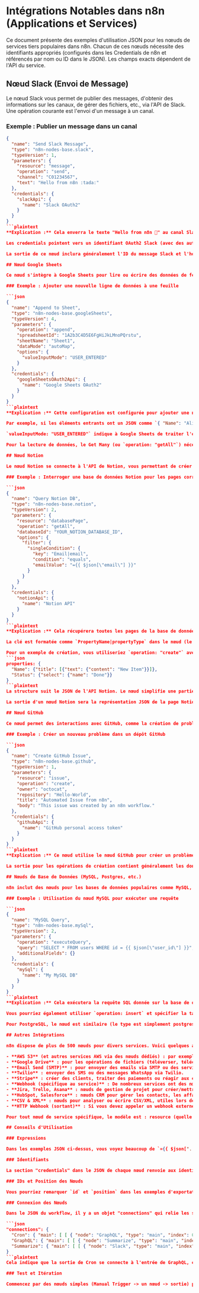 # Intégrations Notables dans n8n (Applications et Services)

Ce document présente des exemples d'utilisation JSON pour les nœuds de services tiers populaires dans n8n. Chacun de ces nœuds nécessite des identifiants appropriés (configurés dans les Credentials de n8n et référencés par nom ou ID dans le JSON). Les champs exacts dépendent de l'API du service.

## Nœud Slack (Envoi de Message)

Le nœud Slack vous permet de publier des messages, d'obtenir des informations sur les canaux, de gérer des fichiers, etc., via l'API de Slack. Une opération courante est l'envoi d'un message à un canal.

### Exemple : Publier un message dans un canal

```json
{
  "name": "Send Slack Message",
  "type": "n8n-nodes-base.slack",
  "typeVersion": 1,
  "parameters": {
    "resource": "message",
    "operation": "send",
    "channel": "C01234567",
    "text": "Hello from n8n :tada:"
  },
  "credentials": {
    "slackApi": {
      "name": "Slack OAuth2"
    }
  }
}
```plaintext
**Explication :** Cela enverra le texte "Hello from n8n 🎉" au canal Slack spécifié. Nous avons choisi `resource: "message"` et `operation: "send"`. Les nœuds Slack ont souvent plusieurs ressources comme message, channel, etc. Le canal peut être l'ID du canal Slack ou son nom (si vous utilisez le nom, assurez-vous que l'identifiant a les autorisations appropriées pour le trouver).

Les credentials pointent vers un identifiant OAuth2 Slack (avec des autorisations comme chat:write, etc. selon les besoins). Si vous souhaitez utiliser des blocs ou des pièces jointes, le nœud Slack permet un mode JSON pour ces champs (`jsonParameters: true` et fournir un objet JSON pour attachments ou blocks).

La sortie de ce nœud inclura généralement l'ID du message Slack et l'horodatage en cas de succès. Vous pouvez également utiliser le nœud Slack Trigger pour écouter les événements Slack si vous configurez un webhook d'application Slack – utile pour les workflows réactifs (par exemple, répondre lorsqu'un message est publié).

## Nœud Google Sheets

Ce nœud s'intègre à Google Sheets pour lire ou écrire des données de feuille de calcul. Les opérations incluent : Lire des lignes, Ajouter une ligne, Mettre à jour une ligne, Supprimer une ligne, Rechercher, etc. Vous devez avoir configuré des identifiants Google Sheets (OAuth2).

### Exemple : Ajouter une nouvelle ligne de données à une feuille

```json
{
  "name": "Append to Sheet",
  "type": "n8n-nodes-base.googleSheets",
  "typeVersion": 4,
  "parameters": {
    "operation": "append",
    "spreadsheetId": "1A2b3C4D5E6FgHiJkLMnoPQrstu",
    "sheetName": "Sheet1",
    "dataMode": "autoMap",
    "options": {
      "valueInputMode": "USER_ENTERED"
    }
  },
  "credentials": {
    "googleSheetsOAuth2Api": {
      "name": "Google Sheets OAuth2"
    }
  }
}
```plaintext
**Explication :** Cette configuration est configurée pour ajouter une nouvelle ligne à la feuille nommée "Sheet1" dans le document Google Sheets avec l'ID donné. Nous avons utilisé `dataMode: "autoMap"`, ce qui signifie que le nœud mappera automatiquement les champs entrants aux colonnes avec le même nom d'en-tête.

Par exemple, si les éléments entrants ont un JSON comme `{ "Name": "Alice", "Email": "alice@example.com" }`, et que la feuille Google a des colonnes "Name" et "Email", ces valeurs seront placées en conséquence.

`valueInputMode: "USER_ENTERED"` indique à Google Sheets de traiter l'entrée comme si un utilisateur l'avait tapée (donc les formules dans les cellules seront recalculées, etc.). Si vous vouliez mapper explicitement des champs, vous pourriez utiliser `dataMode: "define"` et fournir une liste de champs à envoyer.

Pour la lecture de données, le Get Many (ou `operation: "getAll"`) nécessiterait une plage (par exemple, "Sheet1!A:D") et renvoie un tableau de lignes. Le nœud Google Sheets est puissant à la fois pour exporter des données de n8n vers des feuilles de calcul et pour importer des données de feuilles de calcul dans n8n pour un traitement ultérieur.

## Nœud Notion

Le nœud Notion se connecte à l'API de Notion, vous permettant de créer ou de mettre à jour des pages dans une base de données, de récupérer des éléments de base de données ou d'ajouter du contenu aux pages.

### Exemple : Interroger une base de données Notion pour les pages correspondant à un filtre

```json
{
  "name": "Query Notion DB",
  "type": "n8n-nodes-base.notion",
  "typeVersion": 2,
  "parameters": {
    "resource": "databasePage",
    "operation": "getAll",
    "databaseId": "YOUR_NOTION_DATABASE_ID",
    "options": {
      "filter": {
        "singleCondition": {
          "key": "Email|email",
          "condition": "equals",
          "emailValue": "={{ $json[\"email\"] }}"
        }
      }
    }
  },
  "credentials": {
    "notionApi": {
      "name": "Notion API"
    }
  }
}
```plaintext
**Explication :** Cela récupérera toutes les pages de la base de données Notion spécifiée où la propriété Email est égale à la valeur `$json["email"]` du nœud précédent. Dans l'API de Notion, les filtres peuvent être complexes ; ici, nous avons utilisé un filtre à condition unique sur une propriété Email.

La clé est formatée comme `PropertyName|propertyType` dans le nœud (le nœud Notion a besoin du type de propriété pour formater correctement le filtre, d'où "Email|email"). Le nœud Notion prend en charge la création de pages (vous spécifieriez les propriétés à définir), la mise à jour de pages, la recherche, etc.

Pour un exemple de création, vous utiliseriez `operation: "create"` avec un `pageId` (si vous ajoutez à une page) ou `databaseId` (si vous ajoutez à une base de données) et fourniriez l'objet properties. Par exemple, pour une base de données :
```json
properties: { 
  "Name": {"title": [{"text": {"content": "New Item"}}]}, 
  "Status": {"select": {"name": "Done"}} 
}
```plaintext
La structure suit le JSON de l'API Notion. Le nœud simplifie une partie de cela, mais souvent vous utilisez l'approche No Code pour définir les champs via l'interface utilisateur. Lorsque vous travaillez par programmation, il est utile de se référer à la documentation de l'API Notion pour le JSON exact des propriétés.

La sortie d'un nœud Notion sera la représentation JSON de la page Notion ou des entrées de base de données récupérées. Utilisez cette intégration pour automatiser l'ajout de notes de réunion, la mise à jour des statuts de tâches ou la génération de tableaux de bord dans Notion.

## Nœud GitHub

Ce nœud permet des interactions avec GitHub, comme la création de problèmes, la récupération de commits, la gestion de dépôts, etc.

### Exemple : Créer un nouveau problème dans un dépôt GitHub

```json
{
  "name": "Create GitHub Issue",
  "type": "n8n-nodes-base.github",
  "typeVersion": 1,
  "parameters": {
    "resource": "issue",
    "operation": "create",
    "owner": "octocat",
    "repository": "Hello-World",
    "title": "Automated Issue from n8n",
    "body": "This issue was created by an n8n workflow."
  },
  "credentials": {
    "githubApi": {
      "name": "GitHub personal access token"
    }
  }
}
```plaintext
**Explication :** Ce nœud utilise le nœud GitHub pour créer un problème dans le dépôt octocat/Hello-World. L'identifiant githubApi doit être un Personal Access Token avec des autorisations repo (ou un jeton d'application OAuth). Le nœud pourrait également mettre à jour ou lire des problèmes (différentes opérations), lister les commits (`resource: "repository", operation: "getCommits"` par exemple), gérer les pull requests, etc.

La sortie pour les opérations de création contient généralement les données de l'objet créé (détails du problème, y compris son numéro, URL, etc.). C'est utile pour l'automatisation comme la journalisation des erreurs ou des TODOs en tant que problèmes GitHub, ou la publication de notes de déploiement dans un dépôt.

## Nœuds de Base de Données (MySQL, Postgres, etc.)

n8n inclut des nœuds pour les bases de données populaires comme MySQL, PostgreSQL, MSSQL, etc. Ces nœuds vous permettent d'exécuter des requêtes ou des opérations (select/insert/update).

### Exemple : Utilisation du nœud MySQL pour exécuter une requête

```json
{
  "name": "MySQL Query",
  "type": "n8n-nodes-base.mySql",
  "typeVersion": 2,
  "parameters": {
    "operation": "executeQuery",
    "query": "SELECT * FROM users WHERE id = {{ $json[\"user_id\"] }}",
    "additionalFields": {}
  },
  "credentials": {
    "mySql": {
      "name": "My MySQL DB"
    }
  }
}
```plaintext
**Explication :** Cela exécutera la requête SQL donnée sur la base de données MySQL connectée (en utilisant les identifiants nommés "My MySQL DB"). Nous avons utilisé une expression pour injecter un user_id entrant dans la requête. Le résultat sera retourné sous forme d'éléments (chaque ligne comme un élément avec des colonnes comme champs).

Vous pourriez également utiliser `operation: insert` et spécifier la table et les données de colonne de manière structurée, mais souvent le SQL brut (avec executeQuery ou execute) est le plus simple pour les opérations complexes. Assurez-vous que vos requêtes sont sécurisées (si vous utilisez des expressions, assurez-vous qu'elles sont assainies ou ne proviennent pas directement de l'entrée utilisateur pour éviter l'injection SQL).

Pour PostgreSQL, le nœud est similaire (le type est simplement postgres et le type d'identifiants est postgreSql). Ces nœuds vous permettent d'intégrer votre workflow avec des bases de données existantes pour lire ou écrire des données, faisant essentiellement de n8n une partie de votre pipeline de données.

## Autres Intégrations

n8n dispose de plus de 500 nœuds pour divers services. Voici quelques autres nœuds notables :

- **AWS S3** (et autres services AWS via des nœuds dédiés) : par exemple, le nœud S3 peut télécharger ou téléverser des fichiers.
- **Google Drive** : pour les opérations de fichiers (téléverser, télécharger, lister les fichiers).
- **Email Send (SMTP)** : pour envoyer des emails via SMTP ou des services comme SendGrid.
- **Twilio** : envoyer des SMS ou des messages WhatsApp via Twilio.
- **Stripe** : créer des clients, traiter des paiements ou réagir aux événements Stripe (Stripe Trigger).
- **Webhook (spécifique au service)** : De nombreux services ont des nœuds de déclenchement (par exemple, Stripe Trigger, GitHub Trigger, Slack Trigger) qui écoutent les webhooks entrants de ces services sans que vous ayez à configurer manuellement le nœud Webhook.
- **Jira, Trello, Asana** : nœuds de gestion de projet pour créer/mettre à jour des tâches.
- **HubSpot, Salesforce** : nœuds CRM pour gérer les contacts, les affaires, etc.
- **CSV & XML** : nœuds pour analyser ou écrire CSV/XML, utiles lors de la manipulation de données de fichiers.
- **HTTP Webhook (sortant)** : Si vous devez appeler un webhook externe, utilisez simplement le nœud HTTP (comme indiqué) ou l'intégration spécifique si disponible.

Pour tout nœud de service spécifique, le modèle est : resource (quelle entité vous traitez), operation (action à effectuer), puis les champs pour cette opération (correspondant souvent étroitement aux champs de l'API du service). La meilleure façon de les construire est souvent de configurer le nœud dans l'éditeur de n8n, puis de copier le JSON (via l'exportation du workflow) comme référence.

## Conseils d'Utilisation

### Expressions

Dans les exemples JSON ci-dessus, vous voyez beaucoup de `={{ $json["..."] }}`. Ce sont des expressions n8n qui extraient des données des nœuds précédents. Dans le code, assurez-vous qu'elles sont enveloppées dans des accolades doubles à l'intérieur de la chaîne JSON. À l'exécution, n8n les évalue. Vous pouvez également utiliser `$node["NodeName"].json["field"]` pour référencer la sortie d'un nœud spécifique, ou `$items()` pour référencer plusieurs éléments.

### Identifiants

La section "credentials" dans le JSON de chaque nœud renvoie aux identifiants stockés. Dans les exportations, ils peuvent apparaître comme `{ "id": "some-id", "name": "Credential Name" }` ou simplement le nom. Lors de la création programmatique de workflows via l'API, vous pourriez n'avoir besoin que de définir le nom de l'identifiant (s'il est unique) ou l'ID. Assurez-vous toujours que l'identifiant existe dans n8n au préalable.

### IDs et Position des Nœuds

Vous pourriez remarquer `id` et `position` dans les exemples d'exportations. Ceux-ci ne sont pas nécessaires lors de l'écriture d'une fiche de référence, mais dans le JSON de workflow réel, ils placent le nœud dans l'éditeur. Ils peuvent être omis si l'on se concentre uniquement sur la configuration fonctionnelle des nœuds.

### Connexion des Nœuds

Dans le JSON du workflow, il y a un objet "connections" qui relie les sorties des nœuds aux entrées. Dans cette fiche, nous montrons des nœuds individuels. Lors de la construction d'un workflow par programmation, vous devrez construire cet objet connections. Par exemple, pour connecter Cron -> GraphQL -> Function -> Slack comme dans notre exemple de rappel Slack, le JSON avait :

```json
"connections": {
  "Cron": { "main": [ [ { "node": "GraphQL", "type": "main", "index": 0 } ] ] },
  "GraphQL": { "main": [ [ { "node": "Summarize", "type": "main", "index": 0 } ] ] },
  "Summarize": { "main": [ [ { "node": "Slack", "type": "main", "index": 0 } ] ] }
}
```plaintext
Cela indique que la sortie de Cron se connecte à l'entrée de GraphQL, etc. Si vous créez des workflows via l'API, vous formulerez une structure similaire.

### Test et Itération

Commencez par des nœuds simples (Manual Trigger -> un nœud -> sortie) pour vous assurer que votre JSON est correct, puis développez. Vous pouvez importer du JSON dans n8n via Workflow -> Import from JSON pour le vérifier visuellement.
